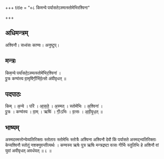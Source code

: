 +++
title = "०८ किमन्ये पर्यासतेऽस्मत्स्तोमेभिरश्विना"

+++
## अधिमन्त्रम्
अश्विनौ। सध्वंसः काण्वः। अनुष्टुप्।

## मन्त्रः
किम॒न्ये पर्या॑सते॒ऽस्मत्स्तोमे॑भिर॒श्विना॑ ।  
पु॒त्रः कण्व॑स्य वा॒मृषि॑र्गी॒र्भिर्व॒त्सो अ॑वीवृधत् ॥

## पदपाठः
किम् । अ॒न्ये । परि॑ । आ॒स॒ते॒ । अ॒स्मत् । स्तोमे॑भिः । अ॒श्विना॑ ।  
पु॒त्रः । कण्व॑स्य । वा॒म् । ऋषिः॑ । गीः॒ऽभिः । व॒त्सः । अ॒वी॒वृ॒ध॒त् ॥

## भाष्यम्
अस्मदस्मत्तोन्येव्यतिरिक्ताः स्तोतारः स्तोमेभिः स्तोत्रैः अश्विना अश्विनौ देवौ किं पर्यासते अस्मद्भ्यतिरिक्ताः केप्यश्विनौ स्तोतुं नशक्नुवन्तीत्यर्थः । कण्वस्य ऋषेः पुत्र ऋषिः मन्त्रद्रष्टा वत्सः गीर्भिः स्तुतिभिः हे अशिनौ वां युवां अवीवृधत् अवर्धयत् ॥ ८ ॥